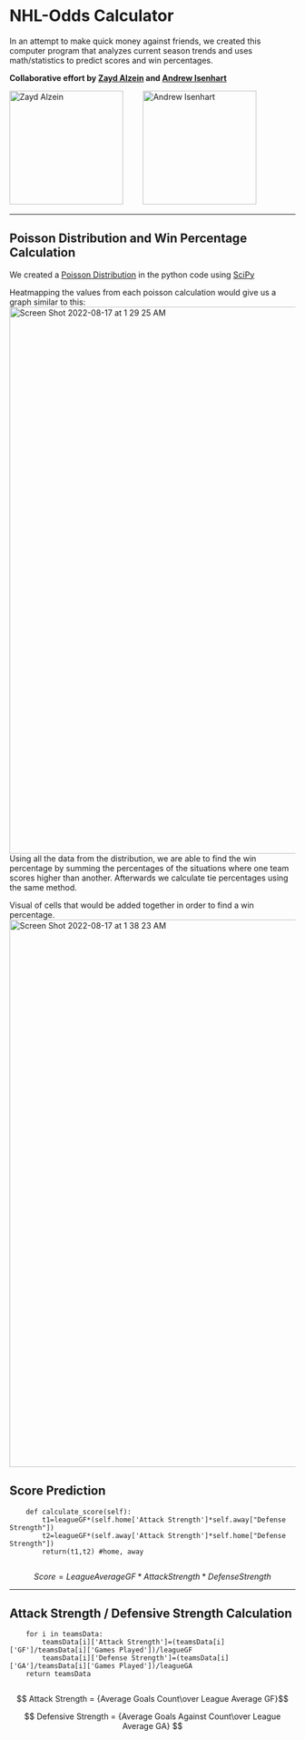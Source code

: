 # NHL-Odds Calculator
In an attempt to make quick money against friends, we created this computer program that analyzes current season trends and uses math/statistics to predict scores and win percentages. 

**Collaborative effort by [Zayd Alzein](https://github.com/Zaydo123) and [Andrew Isenhart](https://github.com/aisenhart)**

<p float='center'>
 <a href='https://github.com/Zaydo123'><img src="https://user-images.githubusercontent.com/26662362/185042773-b46e7806-015e-4a0b-9158-552f39f62d79.png" alt="Zayd Alzein" width=200px></a>
 &nbsp; &nbsp; &nbsp; &nbsp;
 <a href='https://github.com/aisenhart'> <img src="https://user-images.githubusercontent.com/26662362/185042974-871833db-8a14-4450-befe-d0ffb1e48467.png" alt="Andrew Isenhart" width=200px></a>
</p>

***


## Poisson Distribution and Win Percentage Calculation

We created a [Poisson Distribution](https://en.wikipedia.org/wiki/Poisson_distribution) in the python code using [SciPy](https://scipy.org/)

Heatmapping the values from each poisson calculation would give us a graph similar to this:
  <img width="962" alt="Screen Shot 2022-08-17 at 1 29 25 AM" src="https://user-images.githubusercontent.com/26662362/185050262-642381b6-fa95-4bb2-9276-e8a573fd27d2.png">
Using all the data from the distribution, we are able to find the win percentage by summing the percentages of the situations where one team scores higher than another. Afterwards we calculate tie percentages using the same method.

Visual of cells that would be added together in order to find a win percentage.
<img width="963" alt="Screen Shot 2022-08-17 at 1 38 23 AM" src="https://user-images.githubusercontent.com/26662362/185051857-f3962598-68eb-4238-9033-ff9ad72f6a04.png">

 



## Score Prediction
```
    def calculate_score(self):
        t1=leagueGF*(self.home['Attack Strength']*self.away["Defense Strength"])
        t2=leagueGF*(self.away['Attack Strength']*self.home["Defense Strength"])
        return(t1,t2) #home, away
        
```

$$ Score = League Average GF * {Attack Strength*Defense Strength} $$
***
## Attack Strength / Defensive Strength Calculation
```
    for i in teamsData:
        teamsData[i]['Attack Strength']=(teamsData[i]['GF']/teamsData[i]['Games Played'])/leagueGF
        teamsData[i]['Defense Strength']=(teamsData[i]['GA']/teamsData[i]['Games Played'])/leagueGA
    return teamsData
    
```
$$ Attack Strength = {Average Goals Count\over League Average GF}$$


$$ Defensive Strength = {Average Goals Against Count\over League Average GA} $$

